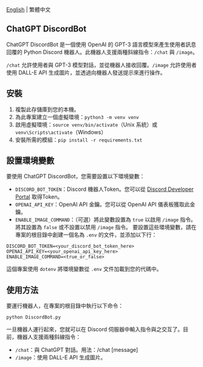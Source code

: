 [English](https://github.com/cycleapple/ChatGPTBot) | 繁體中文
## ChatGPT DiscordBot
ChatGPT DiscordBot 是一個使用 OpenAI 的 GPT-3 語言模型來產生使用者訊息回覆的 Python Discord 機器人。此機器人支援兩種斜線指令：`/chat` 與 `/image`。

`/chat` 允許使用者與 GPT-3 模型對話，並從機器人接收回覆。`/image` 允許使用者使用 DALL-E API 生成圖片，並透過向機器人發送提示來進行操作。

## 安裝
1. 複製此存儲庫到您的本機。
2. 為此專案建立一個虛擬環境：`python3 -m venv venv`
3. 啟用虛擬環境：`source venv/bin/activate`（Unix 系統）或 `venv\Scripts\activate`（Windows）
4. 安裝所需的模組：`pip install -r requirements.txt`

## 設置環境變數
要使用 ChatGPT DiscordBot，您需要設置以下環境變數：

- `DISCORD_BOT_TOKEN`：Discord 機器人Token。您可以從 [Discord Developer Portal](https://discord.com/developers/applications) 取得Token。
- `OPENAI_API_KEY`：OpenAI API 金鑰。您可以從 OpenAI API 儀表板獲取此金鑰。
- `ENABLE_IMAGE_COMMAND`：（可選）將此變數設置為 `true` 以啟用 `/image` 指令。將其設置為 `false` 或不設置以禁用 `/image` 指令。
要設置這些環境變數，請在專案的根目錄中創建一個名為 `.env` 的文件，並添加以下行：

````
DISCORD_BOT_TOKEN=<your_discord_bot_token_here>
OPENAI_API_KEY=<your_openai_api_key_here>
ENABLE_IMAGE_COMMAND=<true_or_false>
````
這個專案使用 `dotenv` 將環境變數從 `.env` 文件加載到您的代碼中。

## 使用方法
要運行機器人，在專案的根目錄中執行以下命令：

````
python DiscordBot.py
````

一旦機器人運行起來，您就可以在 Discord 伺服器中輸入指令與之交互了。目前，機器人支援兩種斜線指令：

- `/chat`：與 ChatGPT 對話。用法：/chat [message]
- `/image`：使用 DALL-E API 生成圖片。